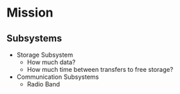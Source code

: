 Mission
==

## Subsystems

- Storage Subsystem
  - How much data?
  - How much time between transfers to free storage?
- Communication Subsystems
  - Radio Band
